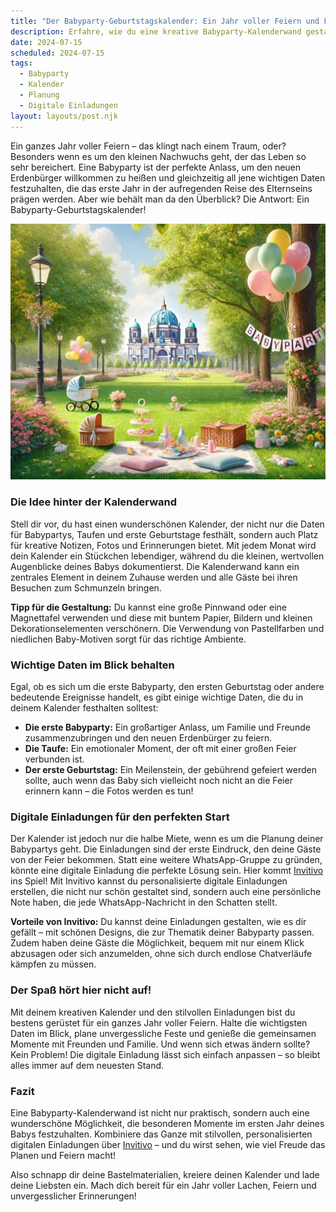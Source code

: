```yaml
---
title: "Der Babyparty-Geburtstagskalender: Ein Jahr voller Feiern und Freude"
description: Erfahre, wie du eine kreative Babyparty-Kalenderwand gestaltest, um alle wichtigen Daten festzuhalten – von der ersten Babyparty bis zur Taufe – und entdecke die Vorteile von digitalen Einladungen mit Invitivo.
date: 2024-07-15
scheduled: 2024-07-15
tags:
  - Babyparty
  - Kalender
  - Planung
  - Digitale Einladungen
layout: layouts/post.njk
---
```


Ein ganzes Jahr voller Feiern – das klingt nach einem Traum, oder? Besonders wenn es um den kleinen Nachwuchs geht, der das Leben so sehr bereichert. Eine Babyparty ist der perfekte Anlass, um den neuen Erdenbürger willkommen zu heißen und gleichzeitig all jene wichtigen Daten festzuhalten, die das erste Jahr in der aufregenden Reise des Elternseins prägen werden. Aber wie behält man da den Überblick? Die Antwort: Ein Babyparty-Geburtstagskalender!

![Babyparty-Kalender](/img/picnic-park.webp)

### **Die Idee hinter der Kalenderwand**

Stell dir vor, du hast einen wunderschönen Kalender, der nicht nur die Daten für Babypartys, Taufen und erste Geburtstage festhält, sondern auch Platz für kreative Notizen, Fotos und Erinnerungen bietet. Mit jedem Monat wird dein Kalender ein Stückchen lebendiger, während du die kleinen, wertvollen Augenblicke deines Babys dokumentierst. Die Kalenderwand kann ein zentrales Element in deinem Zuhause werden und alle Gäste bei ihren Besuchen zum Schmunzeln bringen.

**Tipp für die Gestaltung:** Du kannst eine große Pinnwand oder eine Magnettafel verwenden und diese mit buntem Papier, Bildern und kleinen Dekorationselementen verschönern. Die Verwendung von Pastellfarben und niedlichen Baby-Motiven sorgt für das richtige Ambiente.

### **Wichtige Daten im Blick behalten**

Egal, ob es sich um die erste Babyparty, den ersten Geburtstag oder andere bedeutende Ereignisse handelt, es gibt einige wichtige Daten, die du in deinem Kalender festhalten solltest:

- **Die erste Babyparty:** Ein großartiger Anlass, um Familie und Freunde zusammenzubringen und den neuen Erdenbürger zu feiern.
- **Die Taufe:** Ein emotionaler Moment, der oft mit einer großen Feier verbunden ist.
- **Der erste Geburtstag:** Ein Meilenstein, der gebührend gefeiert werden sollte, auch wenn das Baby sich vielleicht noch nicht an die Feier erinnern kann – die Fotos werden es tun!

### **Digitale Einladungen für den perfekten Start**

Der Kalender ist jedoch nur die halbe Miete, wenn es um die Planung deiner Babypartys geht. Die Einladungen sind der erste Eindruck, den deine Gäste von der Feier bekommen. Statt eine weitere WhatsApp-Gruppe zu gründen, könnte eine digitale Einladung die perfekte Lösung sein. Hier kommt [Invitivo](https://invitivo.com/create) ins Spiel! Mit Invitivo kannst du personalisierte digitale Einladungen erstellen, die nicht nur schön gestaltet sind, sondern auch eine persönliche Note haben, die jede WhatsApp-Nachricht in den Schatten stellt.

**Vorteile von Invitivo:** Du kannst deine Einladungen gestalten, wie es dir gefällt – mit schönen Designs, die zur Thematik deiner Babyparty passen. Zudem haben deine Gäste die Möglichkeit, bequem mit nur einem Klick abzusagen oder sich anzumelden, ohne sich durch endlose Chatverläufe kämpfen zu müssen.

### **Der Spaß hört hier nicht auf!**

Mit deinem kreativen Kalender und den stilvollen Einladungen bist du bestens gerüstet für ein ganzes Jahr voller Feiern. Halte die wichtigsten Daten im Blick, plane unvergessliche Feste und genieße die gemeinsamen Momente mit Freunden und Familie. Und wenn sich etwas ändern sollte? Kein Problem! Die digitale Einladung lässt sich einfach anpassen – so bleibt alles immer auf dem neuesten Stand.

### **Fazit**

Eine Babyparty-Kalenderwand ist nicht nur praktisch, sondern auch eine wunderschöne Möglichkeit, die besonderen Momente im ersten Jahr deines Babys festzuhalten. Kombiniere das Ganze mit stilvollen, personalisierten digitalen Einladungen über [Invitivo](https://invitivo.com) – und du wirst sehen, wie viel Freude das Planen und Feiern macht!

Also schnapp dir deine Bastelmaterialien, kreiere deinen Kalender und lade deine Liebsten ein. Mach dich bereit für ein Jahr voller Lachen, Feiern und unvergesslicher Erinnerungen!
